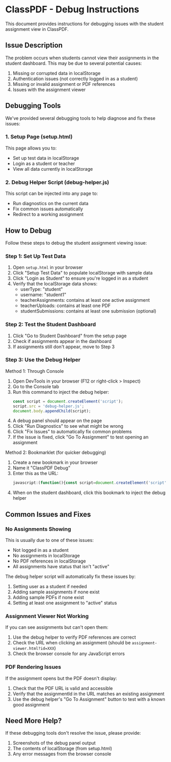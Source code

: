 # ClassPDF - Debug Instructions

This document provides instructions for debugging issues with the student assignment view in ClassPDF.

## Issue Description

The problem occurs when students cannot view their assignments in the student dashboard. This may be due to several potential causes:

1. Missing or corrupted data in localStorage
2. Authentication issues (not correctly logged in as a student)
3. Missing or invalid assignment or PDF references
4. Issues with the assignment viewer

## Debugging Tools

We've provided several debugging tools to help diagnose and fix these issues:

### 1. Setup Page (setup.html)

This page allows you to:
- Set up test data in localStorage 
- Login as a student or teacher
- View all data currently in localStorage

### 2. Debug Helper Script (debug-helper.js)

This script can be injected into any page to:
- Run diagnostics on the current data
- Fix common issues automatically
- Redirect to a working assignment

## How to Debug

Follow these steps to debug the student assignment viewing issue:

### Step 1: Set Up Test Data

1. Open `setup.html` in your browser
2. Click "Setup Test Data" to populate localStorage with sample data
3. Click "Login as Student" to ensure you're logged in as a student
4. Verify that the localStorage data shows:
   - userType: "student"
   - username: "student1"
   - teacherAssignments: contains at least one active assignment
   - teacherUploads: contains at least one PDF
   - studentSubmissions: contains at least one submission (optional)

### Step 2: Test the Student Dashboard

1. Click "Go to Student Dashboard" from the setup page
2. Check if assignments appear in the dashboard
3. If assignments still don't appear, move to Step 3

### Step 3: Use the Debug Helper

Method 1: Through Console
1. Open DevTools in your browser (F12 or right-click > Inspect)
2. Go to the Console tab
3. Run this command to inject the debug helper:
   ```javascript
   const script = document.createElement('script'); 
   script.src = 'debug-helper.js'; 
   document.body.appendChild(script);
   ```
4. A debug panel should appear on the page
5. Click "Run Diagnostics" to see what might be wrong
6. Click "Fix Issues" to automatically fix common problems
7. If the issue is fixed, click "Go To Assignment" to test opening an assignment

Method 2: Bookmarklet (for quicker debugging)
1. Create a new bookmark in your browser
2. Name it "ClassPDF Debug"
3. Enter this as the URL:
   ```javascript
   javascript:(function(){const script=document.createElement('script');script.src='debug-helper.js';document.body.appendChild(script);})();
   ```
4. When on the student dashboard, click this bookmark to inject the debug helper

## Common Issues and Fixes

### No Assignments Showing

This is usually due to one of these issues:
- Not logged in as a student
- No assignments in localStorage
- No PDF references in localStorage
- All assignments have status that isn't "active"

The debug helper script will automatically fix these issues by:
1. Setting user as a student if needed
2. Adding sample assignments if none exist
3. Adding sample PDFs if none exist
4. Setting at least one assignment to "active" status

### Assignment Viewer Not Working

If you can see assignments but can't open them:
1. Use the debug helper to verify PDF references are correct
2. Check the URL when clicking an assignment (should be `assignment-viewer.html?id=XXX`)
3. Check the browser console for any JavaScript errors

### PDF Rendering Issues

If the assignment opens but the PDF doesn't display:
1. Check that the PDF URL is valid and accessible
2. Verify that the assignmentId in the URL matches an existing assignment
3. Use the debug helper's "Go To Assignment" button to test with a known good assignment

## Need More Help?

If these debugging tools don't resolve the issue, please provide:
1. Screenshots of the debug panel output
2. The contents of localStorage (from setup.html)
3. Any error messages from the browser console 
